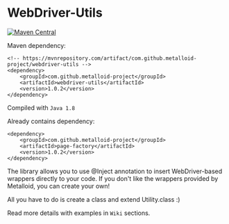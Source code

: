 # WebDriver-Utils

[![Maven Central](https://maven-badges.herokuapp.com/maven-central/com.github.metalloid-project/webdriver-utils/badge.svg)](https://maven-badges.herokuapp.com/maven-central/com.github.metalloid-project/webdriver-utils)

Maven dependency:
```
<!-- https://mvnrepository.com/artifact/com.github.metalloid-project/webdriver-utils -->
<dependency>
    <groupId>com.github.metalloid-project</groupId>
    <artifactId>webdriver-utils</artifactId>
    <version>1.0.2</version>
</dependency>
```

Compiled with `Java 1.8`

Already contains dependency:
```
<dependency>
	<groupId>com.github.metalloid-project</groupId>
	<artifactId>page-factory</artifactId>
	<version>1.0.2</version>
</dependency>
```

The library allows you to use @Inject annotation to insert WebDriver-based wrappers directly to your code. If you don't like the wrappers provided by Metalloid, you can create your own!

All you have to do is create a class and extend Utility.class :)

Read more details with examples in `Wiki` sections.
